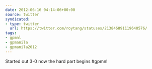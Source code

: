 ```yaml
---
date: 2012-06-16 04:14:06+00:00
source: twitter
syndicated:
- type: twitter
  url: https://twitter.com/roytang/statuses/213846891119640576/
tags:
- gpmnl
- gpmanila
- gpmanila2012
---
```


Started out 3-0 now the hard part begins #gpmnl